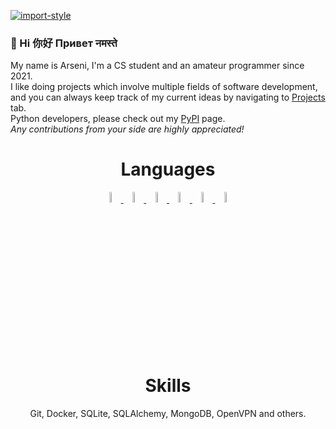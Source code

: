 [![import-style](https://readme-typing-svg.herokuapp.com?font=Fira+Code&size=25&duration=2500&pause=2000&color=F79150&multiline=true&width=435&lines=import+lao)](https://git.io/typing-svg)

<h3 align="left">
👋 Hi 你好 Привет नमस्ते
</h3>
<p align="left">
My name is Arseni, I'm a CS student and an amateur programmer since 2021.<br>
I like doing projects which involve multiple fields of software development, and you can always keep track of my current ideas by navigating to <a href="https://github.com/codelao?tab=projects">Projects</a> tab. <br>
Python developers, please check out my <a href="https://pypi.org/user/lao/">PyPI</a> page. <br>
<em>Any contributions from your side are highly appreciated!</em>
</p>

<h1 align="center">
  Languages
</h1>

<p align="center">
  <a href="https://www.python.org/">
    <img src="https://img.icons8.com/color/512/python.png" width="6.5%">
  </a>
  <a href="https://en.wikipedia.org/wiki/SQL">
    <img src="https://img.icons8.com/fluency/256/database.png" width="6.5%">
  </a>
  <a href="https://en.wikipedia.org/wiki/Bash_(Unix_shell)">
    <img src="https://img.icons8.com/?size=512&id=8gWOBXY72Osj&format=png" width="6.5%">
  </a>
  <a href="https://en.wikipedia.org/wiki/PowerShell">
    <img src="https://img.icons8.com/?size=512&id=FwaVI1qCE7hQ&format=png" width="6.5%">
  </a>
  <a href="https://en.wikipedia.org/wiki/JavaScript">
    <img src="https://img.icons8.com/?size=100&id=108784&format=png&color=000000" width="6.5%">
  </a>
  <a href="https://en.wikipedia.org/wiki/C++">
    <img src="https://img.icons8.com/?size=100&id=TpULddJc4gTh&format=png&color=000000" width="6.5%">
  </a>

</p>


<h1 align="center">
  Skills
</h1>

<p align="center">
  <p align="center">Git, Docker, SQLite, SQLAlchemy, MongoDB, OpenVPN and others.</p>
</p>
